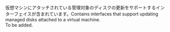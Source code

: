 <Namespace Name="Microsoft.Azure.Management.Compute.Fluent.Disk.Update">
  <Docs>
    <summary><span data-ttu-id="ba73a-101">仮想マシンにアタッチされている管理対象のディスクの更新をサポートするインターフェイスが含まれています。</span><span class="sxs-lookup"><span data-stu-id="ba73a-101">Contains interfaces that support updating managed disks attached to a virtual machine.</span></span></summary> 
    <remarks>To be added.</remarks>
  </Docs>
</Namespace>
